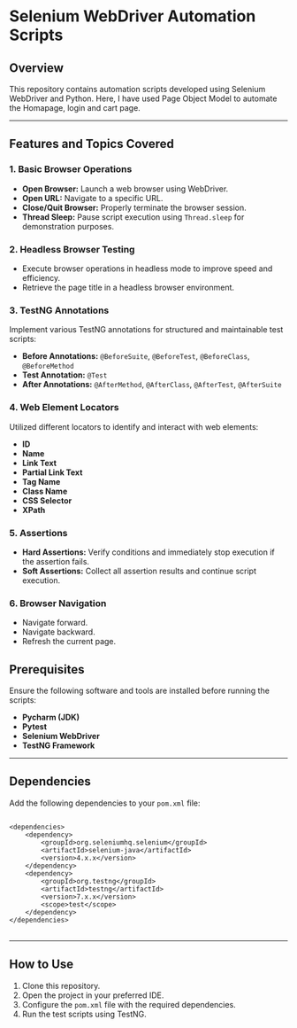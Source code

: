 <h1>Selenium WebDriver Automation Scripts</h1>

<h2>Overview</h2>
<p>
  This repository contains automation scripts developed using Selenium WebDriver and Python.
  Here, I have used Page Object Model to automate the Homapage, login and cart page.
  
</p>

<hr />

<h2>Features and Topics Covered</h2>

<h3>1. Basic Browser Operations</h3>
<ul>
  <li><strong>Open Browser:</strong> Launch a web browser using WebDriver.</li>
  <li><strong>Open URL:</strong> Navigate to a specific URL.</li>
  <li><strong>Close/Quit Browser:</strong> Properly terminate the browser session.</li>
  <li><strong>Thread Sleep:</strong> Pause script execution using <code>Thread.sleep</code> for demonstration purposes.</li>
</ul>

<h3>2. Headless Browser Testing</h3>
<ul>
  <li>Execute browser operations in headless mode to improve speed and efficiency.</li>
  <li>Retrieve the page title in a headless browser environment.</li>
</ul>

<h3>3. TestNG Annotations</h3>
<p>Implement various TestNG annotations for structured and maintainable test scripts:</p>
<ul>
  <li><strong>Before Annotations:</strong> <code>@BeforeSuite</code>, <code>@BeforeTest</code>, <code>@BeforeClass</code>, <code>@BeforeMethod</code></li>
  <li><strong>Test Annotation:</strong> <code>@Test</code></li>
  <li><strong>After Annotations:</strong> <code>@AfterMethod</code>, <code>@AfterClass</code>, <code>@AfterTest</code>, <code>@AfterSuite</code></li>
</ul>

<h3>4. Web Element Locators</h3>
<p>Utilized different locators to identify and interact with web elements:</p>
<ul>
  <li><strong>ID</strong></li>
  <li><strong>Name</strong></li>
  <li><strong>Link Text</strong></li>
  <li><strong>Partial Link Text</strong></li>
  <li><strong>Tag Name</strong></li>
  <li><strong>Class Name</strong></li>
  <li><strong>CSS Selector</strong></li>
  <li><strong>XPath</strong></li>
</ul>

<h3>5. Assertions</h3>
<ul>
  <li><strong>Hard Assertions:</strong> Verify conditions and immediately stop execution if the assertion fails.</li>
  <li><strong>Soft Assertions:</strong> Collect all assertion results and continue script execution.</li>
</ul>

<h3>6. Browser Navigation</h3>
<ul>
  <li>Navigate forward.</li>
  <li>Navigate backward.</li>
  <li>Refresh the current page.</li>
</ul>



<h2>Prerequisites</h2>
<p>Ensure the following software and tools are installed before running the scripts:</p>
<ul>
  <li><strong>Pycharm (JDK)</strong></li>
  <li><strong>Pytest</strong></li>
  <li><strong>Selenium WebDriver</strong></li>
  <li><strong>TestNG Framework</strong></li>
</ul>

<hr />

<h2>Dependencies</h2>
<p>Add the following dependencies to your <code>pom.xml</code> file:</p>
<pre>
<code>
&lt;dependencies&gt;
    &lt;dependency&gt;
        &lt;groupId&gt;org.seleniumhq.selenium&lt;/groupId&gt;
        &lt;artifactId&gt;selenium-java&lt;/artifactId&gt;
        &lt;version&gt;4.x.x&lt;/version&gt;
    &lt;/dependency&gt;
    &lt;dependency&gt;
        &lt;groupId&gt;org.testng&lt;/groupId&gt;
        &lt;artifactId&gt;testng&lt;/artifactId&gt;
        &lt;version&gt;7.x.x&lt;/version&gt;
        &lt;scope&gt;test&lt;/scope&gt;
    &lt;/dependency&gt;
&lt;/dependencies&gt;
</code>
</pre>

<hr />

<h2>How to Use</h2>
<ol>
  <li>Clone this repository.</li>
  <li>Open the project in your preferred IDE.</li>
  <li>Configure the <code>pom.xml</code> file with the required dependencies.</li>
  <li>Run the test scripts using TestNG.</li>
</ol>

